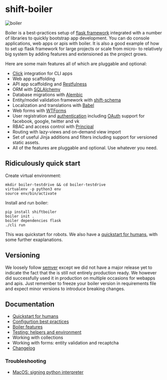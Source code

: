 # shift-boiler

![boiler](https://s3-eu-west-1.amazonaws.com/public-stuff-cdn/boiler.png)

Boiler is a best-practices setup of [flask framework](http://flask.pocoo.org/) integrated with a number of libraries to quickly bootstrap app development. You can do console applications, web apps or apis with boiler. It is also a good example of how to set up flask framework for large projects or scale from micro- to relatively big system by adding features and extensioned as the project grows.


Here are some main features all of which are pluggable and optional:

  * [Click](http://click.pocoo.org/) integration for CLI apps
  * Web app scaffolding
  * API app scaffolding and [Restfulness](https://flask-restful.readthedocs.io/)
  * ORM with [SQLAlchemy](http://www.sqlalchemy.org/)
  * Database migrations with [Alembic](https://bitbucket.org/zzzeek/alembic)
  * Entity/model validation framework with [shift-schema](https://github.com/projectshift/shift-schema)
  * Localization and translations with [Babel](https://pythonhosted.org/Flask-Babel/)
  * Web forms with [WTForms](https://wtforms.readthedocs.io/en/latest/)
  * User registration and [authentication](https://flask-login.readthedocs.io/en/latest/) including [OAuth](https://pythonhosted.org/Flask-OAuth/) support for facebook, google, twitter and vk
  * RBAC and access control with [Principal](http://pythonhosted.org/Flask-Principal/)
  * Routing with lazy-views and on-demand view import
  * Set of useful Jinja additions and filters including support for versioned static assets.
  * All of the features are pluggable and optional. Use whatever you need.


## Ridiculously quick start

Create virtual environment:

```
mkdir boiler-testdrive && cd boiler-testdrive
virtualenv -p python3 env
source env/bin/activate
```

Install and run boiler:

```
pip install shiftboiler
boiler init .
boiler dependencies flask
./cli run
```

This was quickstart for robots. We also have a [quickstart for humans](docs/quickstart.md), with some further exaplanations.

## Versioning

We loosely follow [semver](https://semver.org/) except we did not have a major
release yet to indicate the fact that the is still not entirely production ready.
We however did successfully used it in production on multiple occasions for
webapps and apis. Just remember to freeze your boiler version in requirements
file and expect minor versions to introduce breaking changes.


## Documentation

  * [Quickstart for humans](docs/quickstart.md)
  * [Configurtion best practices](docs/config.md)
  * [Boiler features](docs/features.md)
  * [Testing: helpers and environment](docs/testing.md)
  * Working with collections
  * Working with forms: entity validation and recaptcha
  * [Changelog](docs/changelog.md)

### Troubleshooting
  
  * [MacOS: signing python interpreter](docs/sign_python.md)














